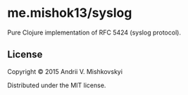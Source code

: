 # me.mishok13/syslog

Pure Clojure implementation of RFC 5424 (syslog protocol).

## License

Copyright © 2015 Andrii V. Mishkovskyi

Distributed under the MIT license.
